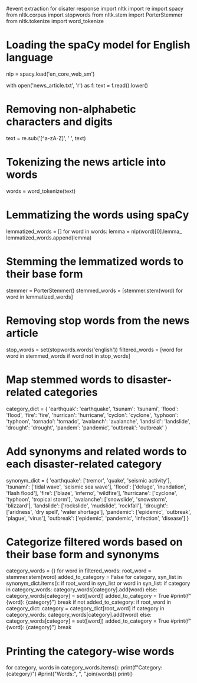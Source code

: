 #event extraction for disater response
import nltk
import re
import spacy
from nltk.corpus import stopwords
from nltk.stem import PorterStemmer
from nltk.tokenize import word_tokenize

# Loading the spaCy model for English language
nlp = spacy.load('en_core_web_sm')

with open('news_article.txt', 'r') as f:
    text = f.read().lower()

# Removing non-alphabetic characters and digits
text = re.sub('[^a-zA-Z]', ' ', text)

# Tokenizing the news article into words
words = word_tokenize(text)

# Lemmatizing the words using spaCy
lemmatized_words = []
for word in words:
    lemma = nlp(word)[0].lemma_
    lemmatized_words.append(lemma)

# Stemming the lemmatized words to their base form
stemmer = PorterStemmer()
stemmed_words = [stemmer.stem(word) for word in lemmatized_words]

# Removing stop words from the news article
stop_words = set(stopwords.words('english'))
filtered_words = [word for word in stemmed_words if word not in stop_words]

# Map stemmed words to disaster-related categories
category_dict = {
    'earthquak': 'earthquake',
    'tsunam': 'tsunami',
    'flood': 'flood',
    'fire': 'fire',
    'hurrican': 'hurricane',
    'cyclon': 'cyclone',
    'typhoon': 'typhoon',
    'tornado': 'tornado',
    'avalanch': 'avalanche',
    'landslid': 'landslide',
    'drought': 'drought',
    'pandem': 'pandemic',
    'outbreak': 'outbreak'
}

# Add synonyms and related words to each disaster-related category
synonym_dict = {
    'earthquake': ['tremor', 'quake', 'seismic activity'],
    'tsunami': ['tidal wave', 'seismic sea wave'],
    'flood': ['deluge', 'inundation', 'flash flood'],
    'fire': ['blaze', 'inferno', 'wildfire'],
    'hurricane': ['cyclone', 'typhoon', 'tropical storm'],
    'avalanche': ['snowslide', 'snowstorm', 'blizzard'],
    'landslide': ['rockslide', 'mudslide', 'rockfall'],
    'drought': ['aridness', 'dry spell', 'water shortage'],
    'pandemic': ['epidemic', 'outbreak', 'plague', 'virus'],
    'outbreak': ['epidemic', 'pandemic', 'infection', 'disease']
}

# Categorize filtered words based on their base form and synonyms
category_words = {}
for word in filtered_words:
    root_word = stemmer.stem(word)
    added_to_category = False
    for category, syn_list in synonym_dict.items():
        if root_word in syn_list or word in syn_list:
            if category in category_words:
                category_words[category].add(word)
            else:
                category_words[category] = set([word])
            added_to_category = True
            #print(f"{word}: {category}")
            break
    if not added_to_category:
        if root_word in category_dict:
            category = category_dict[root_word]
            if category in category_words:
                category_words[category].add(word)
            else:
                category_words[category] = set([word])
            added_to_category = True
            #print(f"{word}: {category}")
            break
    
# Printing the category-wise words
for category, words in category_words.items():
    print(f"Category: {category}")
    #print("Words:", ", ".join(words))
    print()
